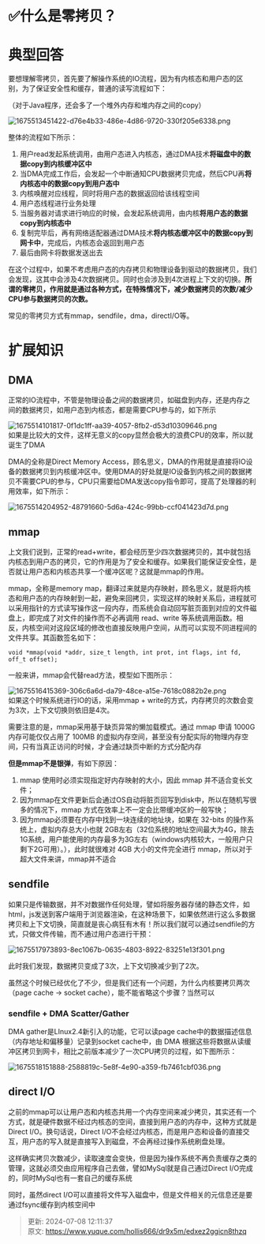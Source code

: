 # ✅什么是零拷贝？

# 典型回答
要想理解零拷贝，首先要了解操作系统的IO流程，因为有内核态和用户态的区别，为了保证安全性和缓存，普通的读写流程如下：

（对于Java程序，还会多了一个堆外内存和堆内存之间的copy）

![1675513451422-d76e4b33-486e-4d86-9720-330f205e6338.png](./img/JDhCO0IZvMtDnucg/1675513451422-d76e4b33-486e-4d86-9720-330f205e6338-077073.png)

整体的流程如下所示：

1. 用户read发起系统调用，由用户态进入内核态，通过DMA技术**将磁盘中的数据copy到内核缓冲区中**
2. 当DMA完成工作后，会发起一个中断通知CPU数据拷贝完成，然后CPU再**将内核态中的数据copy到用户态中**
3. 内核唤醒对应线程，同时将用户态的数据返回给该线程空间
4. 用户态线程进行业务处理
5. 当服务器对请求进行响应的时候，会发起系统调用，由内核**将用户态的数据copy到内核态中**
6. 复制完毕后，再有网络适配器通过DMA技术**将内核态缓冲区中的数据copy到网卡中**，完成后，内核态会返回到用户态
7. 最后由网卡将数据发送出去

在这个过程中，如果不考虑用户态的内存拷贝和物理设备到驱动的数据拷贝，我们会发现，这其中会涉及4次数据拷贝。同时也会涉及到4次进程上下文的切换。**所谓的零拷贝，作用就是通过各种方式，在特殊情况下，减少数据拷贝的次数/减少CPU参与数据拷贝的次数。**

常见的零拷贝方式有mmap，sendfile，dma，directI/O等。

# 扩展知识
## DMA
正常的IO流程中，不管是物理设备之间的数据拷贝，如磁盘到内存，还是内存之间的数据拷贝，如用户态到内核态，都是需要CPU参与的，如下所示

![1675514101817-0f1dc1ff-aa39-4057-8fb2-d53d10309646.png](./img/JDhCO0IZvMtDnucg/1675514101817-0f1dc1ff-aa39-4057-8fb2-d53d10309646-199390.png)  
如果是比较大的文件，这样无意义的copy显然会极大的浪费CPU的效率，所以就诞生了DMA

DMA的全称是Direct  Memory Access，顾名思义，DMA的作用就是直接将IO设备的数据拷贝到内核缓冲区中。使用DMA的好处就是IO设备到内核之间的数据拷贝不需要CPU的参与，CPU只需要给DMA发送copy指令即可，提高了处理器的利用效率，如下所示：

![1675514204952-48791660-5d6a-424c-99bb-ccf041423d7d.png](./img/JDhCO0IZvMtDnucg/1675514204952-48791660-5d6a-424c-99bb-ccf041423d7d-131341.png)

## mmap
上文我们说到，正常的read+write，都会经历至少四次数据拷贝的，其中就包括内核态到用户态的拷贝，它的作用是为了安全和缓存。如果我们能保证安全性，是否就让用户态和内核态共享一个缓冲区呢？这就是mmap的作用。



mmap，全称是memory map，翻译过来就是内存映射，顾名思义，就是将内核态和用户态的内存映射到一起，避免来回拷贝，实现这样的映射关系后，进程就可以采用指针的方式读写操作这一段内存，而系统会自动回写脏页面到对应的文件磁盘上，即完成了对文件的操作而不必再调用 read、write 等系统调用函数。相反，内核空间对这段区域的修改也直接反映用户空间，从而可以实现不同进程间的文件共享。其函数签名如下：

```basic
void *mmap(void *addr, size_t length, int prot, int flags, int fd, off_t offset);
```

一般来讲，mmap会代替read方法，模型如下图所示：

![1675516415369-306c6a6d-da79-48ce-a15e-7618c0882b2e.png](./img/JDhCO0IZvMtDnucg/1675516415369-306c6a6d-da79-48ce-a15e-7618c0882b2e-295498.png)  
如果这个时候系统进行IO的话，采用mmap + write的方式，内存拷贝的次数会变为3次，上下文切换则依旧是4次。



需要注意的是，mmap采用基于缺页异常的懒加载模式。通过 mmap 申请 1000G 内存可能仅仅占用了 100MB 的虚拟内存空间，甚至没有分配实际的物理内存空间，只有当真正访问的时候，才会通过缺页中断的方式分配内存

**但是mmap不是银弹**，有如下原因：



1. mmap 使用时必须实现指定好内存映射的大小，因此 mmap 并不适合变长文件；
2. 因为mmap在文件更新后会通过OS自动将脏页回写到disk中，所以在随机写很多的情况下，mmap 方式在效率上不一定会比带缓冲区的一般写快；
3. 因为mmap必须要在内存中找到一块连续的地址块，如果在 32-bits 的操作系统上，虚拟内存总大小也就 2GB左右（32位系统的地址空间最大为4G，除去1G系统，用户能使用的内存最多为3G左右（windows内核较大，一般用户只剩下2G可用）。），此时就很难对 4GB 大小的文件完全进行 mmap，所以对于超大文件来讲，mmap并不适合

## sendfile
如果只是传输数据，并不对数据作任何处理，譬如将服务器存储的静态文件，如html，js发送到客户端用于浏览器渲染，在这种场景下，如果依然进行这么多数据拷贝和上下文切换，简直就是丧心病狂有木有！所以我们就可以通过sendfile的方式，只做文件传输，而不通过用户态进行干预：

![1675517973893-8ec1067b-0635-4803-8922-83251e13f301.png](./img/JDhCO0IZvMtDnucg/1675517973893-8ec1067b-0635-4803-8922-83251e13f301-908628.png)

此时我们发现，数据拷贝变成了3次，上下文切换减少到了2次。

虽然这个时候已经优化了不少，但是我们还有一个问题，为什么内核要拷贝两次（page cache -> socket cache），能不能省略这个步骤？当然可以

### sendfile + DMA Scatter/Gather
DMA gather是LInux2.4新引入的功能，它可以读page cache中的数据描述信息（内存地址和偏移量）记录到socket cache中，由 DMA 根据这些将数据从读缓冲区拷贝到网卡，相比之前版本减少了一次CPU拷贝的过程，如下图所示：

![1675518151888-2588819c-5e8f-4e90-a359-fb7461cbf036.png](./img/JDhCO0IZvMtDnucg/1675518151888-2588819c-5e8f-4e90-a359-fb7461cbf036-456666.png)

## direct I/O
之前的mmap可以让用户态和内核态共用一个内存空间来减少拷贝，其实还有一个方式，就是硬件数据不经过内核态的空间，直接到用户态的内存中，这种方式就是Direct I/O。换句话说，Direct I/O不会经过内核态，而是用户态和设备的直接交互，用户态的写入就是直接写入到磁盘，不会再经过操作系统刷盘处理。

这样确实拷贝次数减少，读取速度会变快，但是因为操作系统不再负责缓存之类的管理，这就必须交由应用程序自己去做，譬如MySql就是自己通过Direct I/O完成的，同时MySql也有一套自己的缓存系统

同时，虽然direct I/O可以直接将文件写入磁盘中，但是文件相关的元信息还是要通过fsync缓存到内核空间中





> 更新: 2024-07-08 12:11:37  
> 原文: <https://www.yuque.com/hollis666/dr9x5m/edxez2ggicn8thzq>